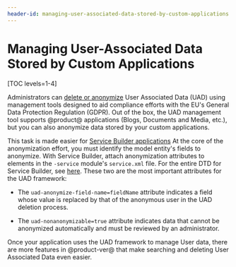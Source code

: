```yaml
---
header-id: managing-user-associated-data-stored-by-custom-applications
---
```


# Managing User-Associated Data Stored by Custom Applications

[TOC levels=1-4]

Administrators can [delete or
anonymize](/docs/7-2/user/-/knowledge_base/u/managing-user-data) User Associated
Data (UAD) using management tools designed to aid compliance efforts with the
EU's General Data Protection Regulation (GDPR).  Out of the box, the UAD
management tool supports @product@ applications (Blogs, Documents and Media,
etc.), but you can also anonymize data stored by your custom applications.

This task is made easier for 
[Service Builder applications](/docs/7-2/appdev/-/knowledge_base/a/service-builder) 
At the core of the anonymization effort, you must identify the model entity's
fields to anonymize. With Service Builder, attach anonymization attributes to
elements in the `-service` module's `service.xml` file. For the entire DTD for
Service Builder, see
[here](https://docs.liferay.com/portal/7.2-ga1/definitions/).
These two are the most important attributes for the UAD framework:

- The `uad-anonymize-field-name=fieldName` attribute indicates a field whose
    value is replaced by that of the anonymous user in the UAD deletion process.

- The `uad-nonanonymizable=true` attribute indicates data that cannot be
    anonymized automatically and must be reviewed by an administrator.

Once your application uses the UAD framework to manage User data, there are more
features in @product-ver@ that make searching and deleting User Associated Data
even easier.
